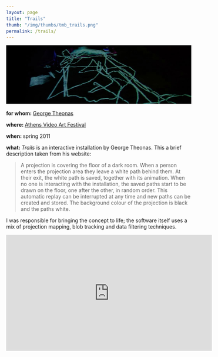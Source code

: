 ```yaml
---
layout: page
title: "Trails"
thumb: "/img/thumbs/tmb_trails.png"
permalink: /trails/
---
```

<img src="/img/banners/banner11.png">
<p><strong>for whom: </strong><a href="http://georgetheonas.com" target="new">George Theonas</a></p>
<p><strong>where: </strong><a href="http://www.athensvideoartfestival.gr/" target="new">Athens Video Art Festival</a></p>
<p><strong>when: </strong>spring 2011</p>
<p><strong>what: </strong> <i>Trails</i> is an interactive installation by George Theonas. This a brief description taken from his website:</p>
<blockquote><p>
A projection is covering the floor of a dark room. When a person enters the projection area they leave a white path behind them. At their exit, the white path is saved, together with its animation. When no one is interacting with the installation, the saved paths start to be drawn on the floor, one after the other, in random order. This automatic replay can be interrupted at any time and new paths can be created and stored. The background colour of the projection is black and the paths white.
</p></blockquote>
<p>I was responsible for bringing the concept to life; the software itself uses a mix of projection mapping, blob tracking and data filtering techniques.
</p>

<iframe width="560" height="315" src="https://www.youtube.com/embed/MFOcXbCDSEU" frameborder="0" allowfullscreen></iframe>
